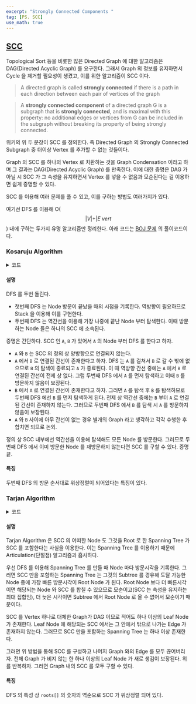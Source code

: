 ```yaml
---
excerpt: "Strongly Connected Components "
tag: [PS. SCC]
use_math: true
---
```


## [SCC](https://en.wikipedia.org/wiki/Strongly_connected_component)

Topological Sort 등을 비롯한 많은 Directed Graph 에 대한 알고리즘은 DAG(Directed Acyclic Graph) 를 요구한다. 그래서 Graph 의 정보를 유지하면서 Cycle 을 제거할 필요성이 생겼고, 이를 위한 알고리즘이 SCC 이다.

> A directed graph is called __strongly connected__ if there is a path in each direction between each pair of vertices of the graph

> A __strongly connected component__ of a directed graph G is a subgraph that is __strongly connected__, and is maximal with this property: no additional edges or vertices from G can be included in the subgraph without breaking its property of being strongly connected.

위키의 위 두 문장이 SCC 를 정의한다. 즉 Directed Graph 의 Strongly Connected Subgraph 중 더이상 Vertex 를 추가할 수 없는 것들이다. 

Graph 의 SCC 를 하나의 Vertex 로 치환하는 것을 Graph Condensation 이라고 하며 그 결과는 DAG(Directed Acyclic Graph) 를 만족한다. 이에 대한 증명은 DAG 가 아닐 시 SCC 가 그 속성을 유지하면서 Vertex 를 넣을 수 없음과 모순된다는 걸 이용하면 쉽게 증명할 수 있다.

SCC 를 이용해 여러 문제를 풀 수 있고, 이를 구하는 방법도 여러가지가 있다.

여기선 DFS 를 이용해 O($$ \vert V \vert + \vert E \ vert $$) 내에 구하는 두가지 유명 알고리즘만 정리한다. 아래 코드는 [BOJ 문제](https://www.acmicpc.net/problem/2150) 의 풀이코드이다. 

### Kosaruju Algorithm

<details>
<summary>코드</summary>
<div markdown="1">

{% highlight c++ %}

vector<int> lines[10001], tlines[10001]; // 정방향, 역방향 간선
bool visits[10001];
stack<int> records;

void DFS(int cur)
{
	if (visits[cur]) return;
	visits[cur] = true;

	for (auto l : lines[cur])
		DFS(l);

	records.push(cur);
}

void SCC(int cur, vector<int>& sets)
{
	if (!visits[cur]) return;
	visits[cur] = false;

	for (auto l : tlines[cur])
		SCC(l, sets);

	sets.push_back(cur);
}

int main()
{
	// Input
	int n, e; cin >> n >> e;
	for (int i = 1; i <= e; i++)
	{
		int a, b; cin >> a >> b;
		lines[a].push_back(b);
		tlines[b].push_back(a);
	}

	// 코사라주
	vector<vector<int>> sets;
	for (int i = 1, time = 0; i <= n; i++)
		DFS(i);
	while (1)
	{
		while (!records.empty() && !visits[records.top()]) records.pop();
		if (records.empty()) break;
		SCC(records.top(), sets.emplace_back()); 
		records.pop();
	}

	// 정렬 후 출력
	for (auto iter = sets.begin(); iter != sets.end(); iter++)
		sort(iter->begin(), iter->end());
	sort(sets.begin(), sets.end(), [](vector<int>& a, vector<int>& b) { return a[0] < b[0]; });
	
	cout << sets.size() << '\n';
	for (auto iter = sets.begin(); iter != sets.end(); iter++)
	{
		for (auto a : *iter) cout << a << ' ';
		cout << -1 << '\n';
	}
}

{% endhighlight %}

</div>
</details>

#### 설명

DFS 를 두번 돌린다. 
+ 첫번째 DFS 는 Node 방문이 끝났을 때의 시점을 기록한다. 역방향이 필요하므로 Stack 을 이용해 이를 구현한다. 
+ 두번째 DFS 는 역간선을 이용해 가장 나중에 끝난 Node 부터 탐색한다. 이때 방문하는 Node 들은 하나의 SCC 에 소속된다.

증명은 간단하다. SCC 인 ```A```, ```B``` 가 있어서 ```A``` 의 Node 부터 DFS 를 한다고 하자.
+ ```A``` 와 ```B``` 는 SCC 의 정의 상 양방향으로 연결되지 않는다.
+ ```A``` 에서 ```B``` 로 연결된 간선이 존재한다고 하자. DFS 는 ```A``` 를 걸쳐서 ```B``` 로 갈 수 밖에 없으므로 ```B``` 의 탐색이 종료되고 ```A``` 가 종료된다. 이 때 역방향 간선 중에는 ```A``` 에서 ```B``` 로 연결된 간선이 전제 상 없다.  그럼 두번째 DFS 에서 ```A``` 를 먼저 탐색하고 이때  ```B``` 를 방문하지 않음이 보장된다. 
+ ```B``` 에서 ```A``` 로 연결된 간선이 존재한다고 하자. 그러면 ```A``` 를 탐색 후 ```B``` 를 탐색하므로 두번째 DFS 에선 ```B``` 를 먼저 탐색하게 된다. 전제 상 역간선 중에는 ```B``` 부터 ```A``` 로 연결된 간선이 존재하지 않는다. 그러므로 두번째 DFS 에서 ```B``` 를 탐색 시 ```A``` 를 방문하지 않음이 보장된다.
+ ```A``` 와 ```B``` 사이에 아무 간선이 없는 경우 별개의 Graph 라고 생각하고 각각 수행한 후 합치면 되므로 논외.

정의 상 SCC 내부에선 역간선을 이용해 탐색해도 모든 Node 를 방문한다. 그러므로 두번째 DFS 에서 이미 방문한 Node 를 재방문하지 않는다면 SCC 를 구할 수 있다. 증명 끝.

#### 특징

두번째 DFS 의 방문 순서대로 위상정렬이 되어있다는 특징이 있다.



### Tarjan Algorithm

<details>
<summary>코드</summary>
<div markdown="1">

{% highlight c++ %}

vector<int> lines[10001];
stack<int> st;
int visits[10001], n_visit;
int roots[10001], n_roots;

int SCC(int cur)
{
	int res = visits[cur] = ++n_visit;
	st.push(cur);

	for (auto l : lines[cur])
	{
		if (roots[l]) continue;
		if (visits[l]) res = min(res, visits[l]);
		else res = min(res, SCC(l));
	}

	if (res == visits[cur])
	{
		n_roots++;
		while (1)
		{
			int tmp = st.top();
			roots[tmp] = n_roots;
			st.pop();
			if (tmp == cur) break;
		}
	}
	return res;
}

int main()
{
	int n, e; cin >> n >> e;

	for (int i = 1; i <= e; i++)
	{
		int a, b; cin >> a >> b;
		lines[a].push_back(b);
	}

	for (int i = 1; i <= n; i++) if(!visits[i]) SCC(i);

	vector<vector<int>> sets(n_roots);
	for (int i = 1; i <= n; i++)
		sets[roots[i] - 1].push_back(i);
	sort(sets.begin(), sets.end(), [](auto& a, auto& b) { return a[0] < b[0]; });

	cout << sets.size() << '\n';
	for (auto iter = sets.begin(); iter != sets.end(); iter++)
	{
		for (auto a : *iter) cout << a << ' ';
		cout << -1 << '\n';
	}
}

{% endhighlight %}

</div>
</details>

#### 설명

Tarjan Algorithm 은 SCC 의 어떠한 Node 도 그것을 Root 로 한 Spanning Tree 가 SCC 를 포함한다는 사실을 이용한다. 이는 Spanning Tree 를 이용하기 때문에 Articulation(단절점) 알고리즘과 흡사하다. 

우선 DFS 를 이용해 Spanning Tree 를 만들 때 Node 마다 방문시각을 기록한다. 그러면 SCC 만을 포함하는 Spanning Tree 는 그것의 Subtree 를 경유해 도달 가능한 Node 중에 가장 빠른 방문시각이 Root Node 가 된다. Root Node 보다 더 빠른시각이면 해당되는 Node 와 SCC 를 합칠 수 있으므로 모순이고(SCC 는 속성을 유지하는 최대 집합임), 더 늦은 시각이면 Subtree 에서 Root Node 로 올 수 없어서 모순이기 때문이다.

SCC 를 Vertex 하나로 대체한 Graph가 DAG 이므로 적어도 하나 이상의 Leaf Node 가 존재한다. Leaf Node 에 해당되는 SCC 에서는 그 안에서 밖으로 나가는 Edge 가 존재하지 않는다. 그러므로 SCC 만을 포함하는 Spanning Tree 는 하나 이상 존재한다.

그러면 위 방법을 통해 SCC 를 구성하고 나머지 Graph 와의 Edge 를 모두 끊어버리자. 전체 Graph 가 비지 않는 한 하나 이상의 Leaf Node 가 새로 생김이 보장된다. 위를 반복하자. 그러면 Graph 내의 SCC 를 모두 구할 수 있다.

#### 특징

DFS 의 특성 상 ```roots[]``` 의 숫자의 역순으로 SCC 가 위상정렬 되어 있다.